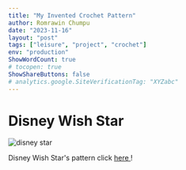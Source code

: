 ```yaml
---
title: "My Invented Crochet Pattern"
author: Romrawin Chumpu
date: "2023-11-16"
layout: "post"
tags: ["leisure", "project", "crochet"]
env: "production"
ShowWordCount: true
# tocopen: true
ShowShareButtons: false
# analytics.google.SiteVerificationTag: "XYZabc"
---
```


# Disney Wish Star

![disney star](/images/project/crochet/small_star.jpg)

Disney Wish Star's pattern click <a href="/projects/wish_star/"> here </a>!

